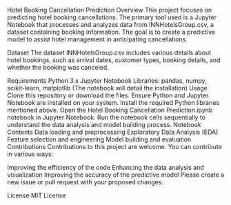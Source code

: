 Hotel Booking Cancellation Prediction
Overview
This project focuses on predicting hotel booking cancellations. The primary tool used is a Jupyter Notebook that processes and analyzes data from INNHotelsGroup.csv, a dataset containing booking information. The goal is to create a predictive model to assist hotel management in anticipating cancellations.

Dataset
The dataset INNHotelsGroup.csv includes various details about hotel bookings, such as arrival dates, customer types, booking details, and whether the booking was canceled.

Requirements
Python 3.x
Jupyter Notebook
Libraries: pandas, numpy, scikit-learn, matplotlib (The notebook will detail the installation)
Usage
Clone this repository or download the files.
Ensure Python and Jupyter Notebook are installed on your system.
Install the required Python libraries mentioned above.
Open the Hotel Booking Cancellation Prediction.ipynb notebook in Jupyter Notebook.
Run the notebook cells sequentially to understand the data analysis and model building process.
Notebook Contents
Data loading and preprocessing
Exploratory Data Analysis (EDA)
Feature selection and engineering
Model building and evaluation
Contributions
Contributions to this project are welcome. You can contribute in various ways:

Improving the efficiency of the code
Enhancing the data analysis and visualization
Improving the accuracy of the predictive model
Please create a new issue or pull request with your proposed changes.

License
MIT License
